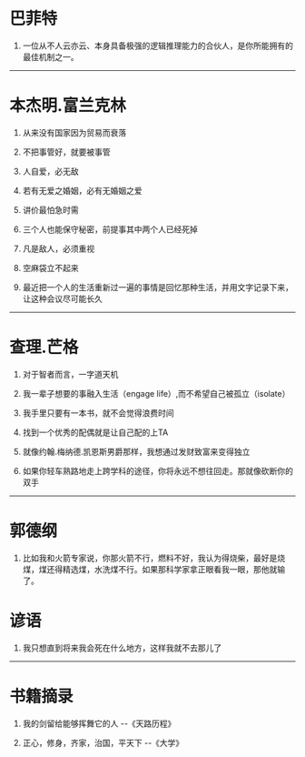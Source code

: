
# 巴菲特

1. 一位从不人云亦云、本身具备极强的逻辑推理能力的合伙人，是你所能拥有的最佳机制之一。

---

# 本杰明.富兰克林

1. 从来没有国家因为贸易而衰落

2. 不把事管好，就要被事管

3. 人自爱，必无敌

4. 若有无爱之婚姻，必有无婚姻之爱

5. 讲价最怕急时需

6. 三个人也能保守秘密，前提事其中两个人已经死掉

7. 凡是敌人，必须重视

8. 空麻袋立不起来

9. 最近把一个人的生活重新过一遍的事情是回忆那种生活，并用文字记录下来，让这种会议尽可能长久

---

# 查理.芒格

1. 对于智者而言，一字道天机

2. 我一辈子想要的事融入生活（engage life）,而不希望自己被孤立（isolate）

3. 我手里只要有一本书，就不会觉得浪费时间

4. 找到一个优秀的配偶就是让自己配的上TA

5. 就像约翰.梅纳德.凯恩斯男爵那样，我想通过发财致富来变得独立

6. 如果你轻车熟路地走上跨学科的途径，你将永远不想往回走。那就像砍断你的双手

---

# 郭德纲

1. 比如我和火箭专家说，你那火箭不行，燃料不好，我认为得烧柴，最好是烧煤，煤还得精选煤，水洗煤不行。如果那科学家拿正眼看我一眼，那他就输了。





# 谚语

1. 我只想直到将来我会死在什么地方，这样我就不去那儿了

---

# 书籍摘录

1. 我的剑留给能够挥舞它的人 --《天路历程》

2. 正心，修身，齐家，治国，平天下 --《大学》
